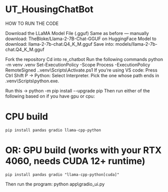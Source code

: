 # UT_HousingChatBot

HOW TO RUN THE CODE

Download the LLaMA Model File (.gguf)
Same as before — manually download:
    TheBloke/Llama-2-7B-Chat-GGUF on HuggingFace 
Model to download:
    llama-2-7b-chat.Q4_K_M.gguf
Save into:
    models/llama-2-7b-chat.Q4_K_M.gguf

Fork the repository
Cd into re_chatbot
Run the following commands
    python -m venv .venv
    Set-ExecutionPolicy -Scope Process -ExecutionPolicy RemoteSigned
    .\.venv\Scripts\Activate.ps1
If you’re using VS code: 
    Press Ctrl Shift P → Python: Select Interpreter.
    Pick the one whose path ends in .venv\Scripts\python.exe.

Run this → python -m pip install --upgrade pip
Then run either of the following based on if you have gpu or cpu:
# CPU build
    pip install pandas gradio llama-cpp-python
# OR: GPU build (works with your RTX 4060, needs CUDA 12+ runtime)
    pip install pandas gradio "llama-cpp-python[cuda]"

Then run the program: python app\gradio_ui.py